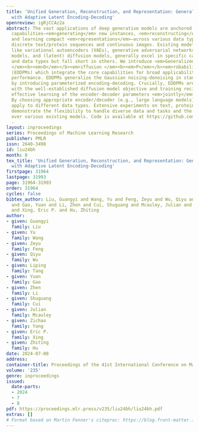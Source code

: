 ```yaml
---
title: 'Unified Generation, Reconstruction, and Representation: Generalized Diffusion
  with Adaptive Latent Encoding-Decoding'
openreview: igRjCCAz2a
abstract: The vast applications of deep generative models are anchored in three core
  capabilities—<em>generating</em> new instances, <em>reconstructing</em> inputs,
  and learning compact <em>representations</em>—across various data types, such as
  discrete text/protein sequences and continuous images. Existing model families,
  like variational autoencoders (VAEs), generative adversarial networks (GANs), autoregressive
  models, and (latent) diffusion models, generally excel in specific capabilities
  and data types but fall short in others. We introduce <em>Generalized</em> <b><em>E</em></b><em>ncoding</em>-<b><em>D</em></b><em>ecoding
  </em><b><em>D</em></b><em>iffusion </em><b><em>P</em></b><em>robabilistic </em><b><em>M</em></b><em>odels</em>
  (EDDPMs) which integrate the core capabilities for broad applicability and enhanced
  performance. EDDPMs generalize the Gaussian noising-denoising in standard diffusion
  by introducing parameterized encoding-decoding. Crucially, EDDPMs are compatible
  with the well-established diffusion model objective and training recipes, allowing
  effective learning of the encoder-decoder parameters <em>jointly</em> with diffusion.
  By choosing appropriate encoder/decoder (e.g., large language models), EDDPMs naturally
  apply to different data types. Extensive experiments on text, proteins, and images
  demonstrate the flexibility to handle diverse data and tasks and the strong improvement
  over various existing models. Code is available at https://github.com/guangyliu/EDDPM
  .
layout: inproceedings
series: Proceedings of Machine Learning Research
publisher: PMLR
issn: 2640-3498
id: liu24bh
month: 0
tex_title: 'Unified Generation, Reconstruction, and Representation: Generalized Diffusion
  with Adaptive Latent Encoding-Decoding'
firstpage: 31964
lastpage: 31993
page: 31964-31993
order: 31964
cycles: false
bibtex_author: Liu, Guangyi and Wang, Yu and Feng, Zeyu and Wu, Qiyu and Tang, Liping
  and Gao, Yuan and Li, Zhen and Cui, Shuguang and Mcauley, Julian and Yang, Zichao
  and Xing, Eric P. and Hu, Zhiting
author:
- given: Guangyi
  family: Liu
- given: Yu
  family: Wang
- given: Zeyu
  family: Feng
- given: Qiyu
  family: Wu
- given: Liping
  family: Tang
- given: Yuan
  family: Gao
- given: Zhen
  family: Li
- given: Shuguang
  family: Cui
- given: Julian
  family: Mcauley
- given: Zichao
  family: Yang
- given: Eric P.
  family: Xing
- given: Zhiting
  family: Hu
date: 2024-07-08
address:
container-title: Proceedings of the 41st International Conference on Machine Learning
volume: '235'
genre: inproceedings
issued:
  date-parts:
  - 2024
  - 7
  - 8
pdf: https://proceedings.mlr.press/v235/liu24bh/liu24bh.pdf
extras: []
# Format based on Martin Fenner's citeproc: https://blog.front-matter.io/posts/citeproc-yaml-for-bibliographies/
---
```

